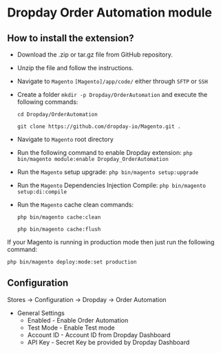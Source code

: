Dropday Order Automation module
===============

## How to install the extension?

* Download the .zip or tar.gz file from GitHub repository.
* Unzip the file and follow the instructions.
* Navigate to `Magento` `[Magento]/app/code/` either through `SFTP` or `SSH`
* Create a folder ```mkdir -p Dropday/OrderAutomation``` and execute the following commands:

    ```cd Dropday/OrderAutomation```

    ```git clone https://github.com/dropday-io/Magento.git .```

* Navigate to `Magento` root directory
* Run the following command to enable Dropday extension:
```php bin/magento module:enable Dropday_OrderAutomation```
* Run the `Magento` setup upgrade:
```php bin/magento setup:upgrade```
* Run the `Magento` Dependencies Injection Compile:
```php bin/magento setup:di:compile```
* Run the `Magento` cache clean commands:

    ```php bin/magento cache:clean```

    ```php bin/magento cache:flush```

If your Magento is running in production mode then just run the following command:

```php bin/magento deploy:mode:set production```

## Configuration

Stores &rarr; Configuration &rarr; Dropday &rarr; Order Automation

- General Settings
   - Enabled - Enable Order Automation
   - Test Mode - Enable Test mode
   - Account ID - Account ID from Dropday Dashboard
   - API Key - Secret Key be provided by Dropday Dashboard
